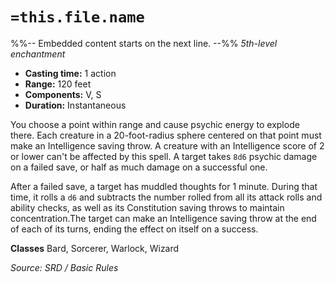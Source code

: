 # `=this.file.name`
%%-- Embedded content starts on the next line. --%%
*5th-level enchantment*  

- **Casting time:** 1 action
- **Range:** 120 feet
- **Components:** V, S
- **Duration:** Instantaneous

You choose a point within range and cause psychic energy to explode there. Each creature in a 20-foot-radius sphere centered on that point must make an Intelligence saving throw. A creature with an Intelligence score of 2 or lower can't be affected by this spell. A target takes `8d6` psychic damage on a failed save, or half as much damage on a successful one.

After a failed save, a target has muddled thoughts for 1 minute. During that time, it rolls a `d6` and subtracts the number rolled from all its attack rolls and ability checks, as well as its Constitution saving throws to maintain concentration.The target can make an Intelligence saving throw at the end of each of its turns, ending the effect on itself on a success.

**Classes** Bard, Sorcerer, Warlock, Wizard

*Source: SRD / Basic Rules*